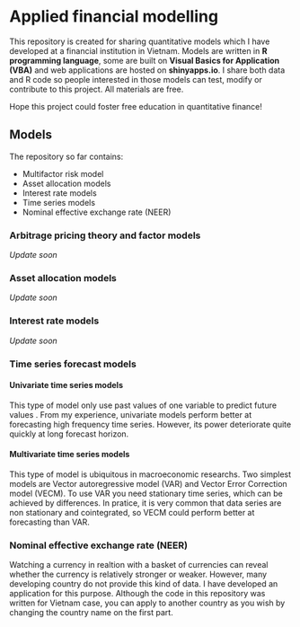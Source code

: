 # Applied financial modelling

This repository is created for sharing quantitative models which I have developed at a financial institution in Vietnam. Models are written in **R programming language**, some are built on **Visual Basics for Application (VBA)** and web applications are hosted on **shinyapps.io**. I share both data and R code so people interested in those models can test, modify or contribute to this project. All materials are free.

Hope this project could foster free education in quantitative finance!

## Models
The repository so far contains:
- Multifactor risk model
- Asset allocation models
- Interest rate models
- Time series models
- Nominal effective exchange rate (NEER)

### Arbitrage pricing theory and factor models

*Update soon*

### Asset allocation models

*Update soon*

### Interest rate models

*Update soon*

### Time series forecast models

#### Univariate time series models
This type of model only use past values of one variable to predict future values . From my experience, univariate models perform better at forecasting high frequency time series. However, its power deteriorate quite quickly at long forecast horizon.

#### Multivariate time series models
This type of model is ubiquitous in macroeconomic researchs. Two simplest models are Vector autoregressive model (VAR) and Vector Error Correction model (VECM). To use VAR you need stationary time series, which can be achieved by differences. In pratice, it is very common that data series are non stationary and cointegrated, so VECM could perform better at forecasting than VAR.

### Nominal effective exchange rate (NEER)
Watching a currency in realtion with a basket of currencies can reveal whether the currency is relatively stronger or weaker. However, many developing country do not provide this kind of data. I have developed an application for this purpose. Although the code in this repository was written for Vietnam case, you can apply to another country as you wish by changing the country name on the first part.
